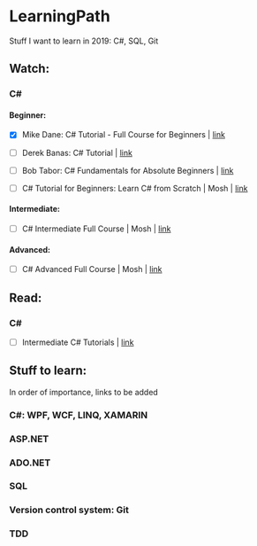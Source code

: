 # LearningPath
Stuff I want to learn in 2019: C#, SQL, Git

## Watch:

### C#

#### Beginner:

- [x] Mike Dane: C# Tutorial - Full Course for Beginners | [link](https://www.youtube.com/watch?v=GhQdlIFylQ8)

- [ ] Derek Banas: C# Tutorial | [link](https://www.youtube.com/playlist?list=PLGLfVvz_LVvRX6xK1oi0reKci6ignjdSa)

- [ ] Bob Tabor: C# Fundamentals for Absolute Beginners | [link](https://www.youtube.com/watch?v=nRjHGKaJY8M)

- [ ] C# Tutorial for Beginners: Learn C# from Scratch | Mosh | [link](https://www.youtube.com/watch?v=gfkTfcpWqAY)

#### Intermediate:

- [ ] C# Intermediate Full Course | Mosh | [link](https://www.youtube.com/watch?v=M3lqkuZQBcM)

#### Advanced:

- [ ] C# Advanced Full Course | Mosh | [link](https://www.youtube.com/watch?v=uBan98h1KE0)

## Read:

### C#

- [ ] Intermediate C# Tutorials | [link](http://rbwhitaker.wikidot.com/c-sharp-intermediate-tutorials)


## Stuff to learn:

In order of importance, links to be added

### C#: WPF, WCF, LINQ, XAMARIN
### ASP.NET
### ADO.NET
### SQL
### Version control system: Git
### TDD

